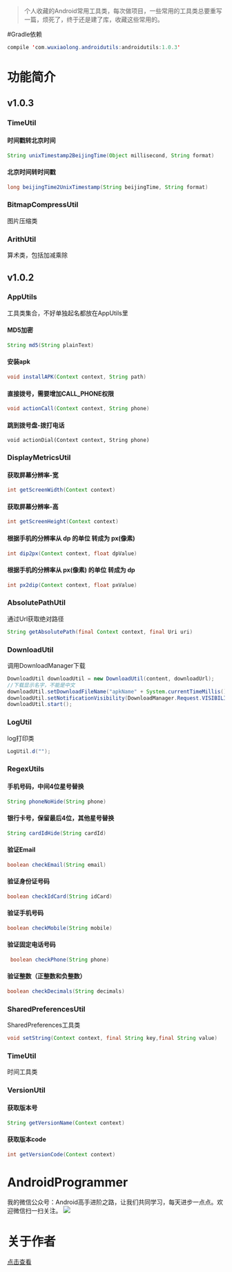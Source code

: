 > 个人收藏的Android常用工具类，每次做项目，一些常用的工具类总要重写一篇，烦死了，终于还是建了库，收藏这些常用的。

#Gradle依赖
```java
compile 'com.wuxiaolong.androidutils:androidutils:1.0.3'
```
# 功能简介
##  v1.0.3
### TimeUtil
#### 时间戳转北京时间
```java
String unixTimestamp2BeijingTime(Object millisecond, String format)
```
#### 北京时间转时间戳
```java
long beijingTime2UnixTimestamp(String beijingTime, String format)
```
### BitmapCompressUtil
图片压缩类

### ArithUtil
算术类，包括加减乘除

## v1.0.2
### AppUtils
工具类集合，不好单独起名都放在AppUtils里
#### MD5加密
```java
String md5(String plainText)
```

#### 安装apk
```java
void installAPK(Context context, String path)
```

#### 直接拨号，需要增加CALL_PHONE权限
```java
void actionCall(Context context, String phone)
```

#### 跳到拨号盘-拨打电话
```
void actionDial(Context context, String phone)
```
### DisplayMetricsUtil
#### 获取屏幕分辨率-宽
```java
int getScreenWidth(Context context)
```
#### 获取屏幕分辨率-高
```java
int getScreenHeight(Context context)
```
#### 根据手机的分辨率从 dp 的单位 转成为 px(像素)
```java
int dip2px(Context context, float dpValue)
```
#### 根据手机的分辨率从 px(像素) 的单位 转成为 dp
```java
int px2dip(Context context, float pxValue)
```

### AbsolutePathUtil
通过Url获取绝对路径
```java
String getAbsolutePath(final Context context, final Uri uri)
```

### DownloadUtil
调用DownloadManager下载
```java
DownloadUtil downloadUtil = new DownloadUtil(content, downloadUrl);
//下载显示名字，不能是中文
downloadUtil.setDownloadFileName("apkName" + System.currentTimeMillis() + ".apk");
downloadUtil.setNotificationVisibility(DownloadManager.Request.VISIBILITY_VISIBLE_NOTIFY_COMPLETED);
downloadUtil.start();
```
### LogUtil
log打印类
```java
LogUtil.d("");
```
### RegexUtils
#### 手机号码，中间4位星号替换
```java
String phoneNoHide(String phone)
```
#### 银行卡号，保留最后4位，其他星号替换
```java
String cardIdHide(String cardId)
```
#### 验证Email
```java
boolean checkEmail(String email)
```
#### 验证身份证号码
```java
boolean checkIdCard(String idCard)
```
#### 验证手机号码
```java
boolean checkMobile(String mobile)
```
#### 验证固定电话号码
```java
 boolean checkPhone(String phone)
```
#### 验证整数（正整数和负整数）
```java
boolean checkDecimals(String decimals)
```
### SharedPreferencesUtil
SharedPreferences工具类
```java
void setString(Context context, final String key,final String value)
```
### TimeUtil
时间工具类

### VersionUtil
#### 获取版本号
```java
String getVersionName(Context context)
```
#### 获取版本code
```java
int getVersionCode(Context context)
```
# AndroidProgrammer
我的微信公众号：Android高手进阶之路，让我们共同学习，每天进步一点点。欢迎微信扫一扫关注。
![](http://7q5c2h.com1.z0.glb.clouddn.com/qrcode_AndroidProgrammer.jpg)

# 关于作者
[点击查看](http://wuxiaolong.me/about/)
